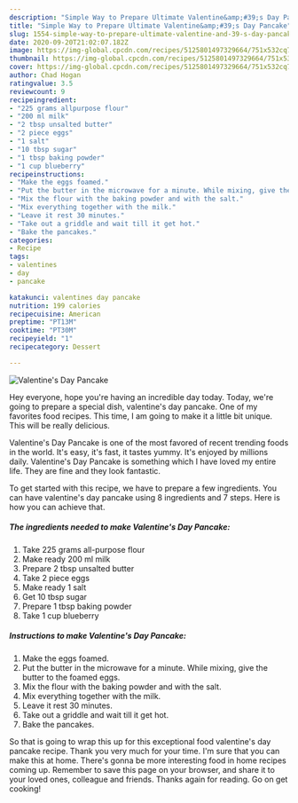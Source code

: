 ```yaml
---
description: "Simple Way to Prepare Ultimate Valentine&amp;#39;s Day Pancake"
title: "Simple Way to Prepare Ultimate Valentine&amp;#39;s Day Pancake"
slug: 1554-simple-way-to-prepare-ultimate-valentine-and-39-s-day-pancake
date: 2020-09-20T21:02:07.182Z
image: https://img-global.cpcdn.com/recipes/5125801497329664/751x532cq70/valentines-day-pancake-recipe-main-photo.jpg
thumbnail: https://img-global.cpcdn.com/recipes/5125801497329664/751x532cq70/valentines-day-pancake-recipe-main-photo.jpg
cover: https://img-global.cpcdn.com/recipes/5125801497329664/751x532cq70/valentines-day-pancake-recipe-main-photo.jpg
author: Chad Hogan
ratingvalue: 3.5
reviewcount: 9
recipeingredient:
- "225 grams allpurpose flour"
- "200 ml milk"
- "2 tbsp unsalted butter"
- "2 piece eggs"
- "1 salt"
- "10 tbsp sugar"
- "1 tbsp baking powder"
- "1 cup blueberry"
recipeinstructions:
- "Make the eggs foamed."
- "Put the butter in the microwave for a minute. While mixing, give the butter to the foamed eggs."
- "Mix the flour with the baking powder and with the salt."
- "Mix everything together with the milk."
- "Leave it rest 30 minutes."
- "Take out a griddle and wait till it get hot."
- "Bake the pancakes."
categories:
- Recipe
tags:
- valentines
- day
- pancake

katakunci: valentines day pancake 
nutrition: 199 calories
recipecuisine: American
preptime: "PT13M"
cooktime: "PT30M"
recipeyield: "1"
recipecategory: Dessert

---
```



![Valentine&#39;s Day Pancake](https://img-global.cpcdn.com/recipes/5125801497329664/751x532cq70/valentines-day-pancake-recipe-main-photo.jpg)

Hey everyone, hope you're having an incredible day today. Today, we're going to prepare a special dish, valentine&#39;s day pancake. One of my favorites food recipes. This time, I am going to make it a little bit unique. This will be really delicious.



Valentine&#39;s Day Pancake is one of the most favored of recent trending foods in the world. It's easy, it's fast, it tastes yummy. It's enjoyed by millions daily. Valentine&#39;s Day Pancake is something which I have loved my entire life. They are fine and they look fantastic.


To get started with this recipe, we have to prepare a few ingredients. You can have valentine&#39;s day pancake using 8 ingredients and 7 steps. Here is how you can achieve that.

<!--inarticleads1-->

##### The ingredients needed to make Valentine&#39;s Day Pancake:

1. Take 225 grams all-purpose flour
1. Make ready 200 ml milk
1. Prepare 2 tbsp unsalted butter
1. Take 2 piece eggs
1. Make ready 1 salt
1. Get 10 tbsp sugar
1. Prepare 1 tbsp baking powder
1. Take 1 cup blueberry




<!--inarticleads2-->

##### Instructions to make Valentine&#39;s Day Pancake:

1. Make the eggs foamed.
1. Put the butter in the microwave for a minute. While mixing, give the butter to the foamed eggs.
1. Mix the flour with the baking powder and with the salt.
1. Mix everything together with the milk.
1. Leave it rest 30 minutes.
1. Take out a griddle and wait till it get hot.
1. Bake the pancakes.




So that is going to wrap this up for this exceptional food valentine&#39;s day pancake recipe. Thank you very much for your time. I'm sure that you can make this at home. There's gonna be more interesting food in home recipes coming up. Remember to save this page on your browser, and share it to your loved ones, colleague and friends. Thanks again for reading. Go on get cooking!
